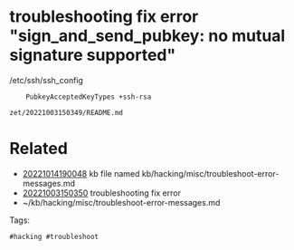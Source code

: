 # troubleshooting fix error "sign_and_send_pubkey: no mutual signature supported"
/etc/ssh/ssh_config
```
    PubkeyAcceptedKeyTypes +ssh-rsa
```

` zet/20221003150349/README.md `

# Related

- [20221014190048](/zet/20221014190048/README.md) kb file named kb/hacking/misc/troubleshoot-error-messages.md
- [20221003150350](/zet/20221003150350/README.md) troubleshooting fix error
- ~/kb/hacking/misc/troubleshoot-error-messages.md

Tags:

    #hacking #troubleshoot 
